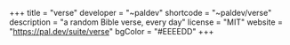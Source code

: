 +++
title = "verse"
developer = "~paldev"
shortcode = "~paldev/verse"
description = "a random Bible verse, every day"
license = "MIT"
website = "https://pal.dev/suite/verse"
bgColor = "#EEEEDD"
+++
